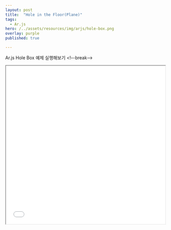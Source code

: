 ```yaml
---
layout: post
title:  "Hole in the Floor(Plane)"
tags:
  - Ar.js
hero: /../assets/resources/img/arjs/hole-box.png
overlay: purple
published: true

---
```

Ar.js Hole Box 예제 실행해보기
<!–-break-–>
                                                                         
<iframe width="100%" height="500px;" src="/../assets/resources/html/arjs/holePlane.html"></iframe>

